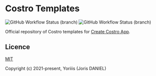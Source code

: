 # Costro Templates

![GitHub Workflow Status (branch)](https://img.shields.io/github/workflow/status/costrojs/costro-templates/ci-default/main?style=for-the-badge&label=Build%20Default)
![GitHub Workflow Status (branch)](https://img.shields.io/github/workflow/status/costrojs/costro-templates/ci-typescript/main?style=for-the-badge&label=Build%20TypeScript)

Official repository of Costro templates for [Create Costro App](https://github.com/costrojs/create-costro-app).

## Licence

[MIT](https://opensource.org/licenses/MIT)

Copyright (c) 2021-present, Yoriiis (Joris DANIEL)
